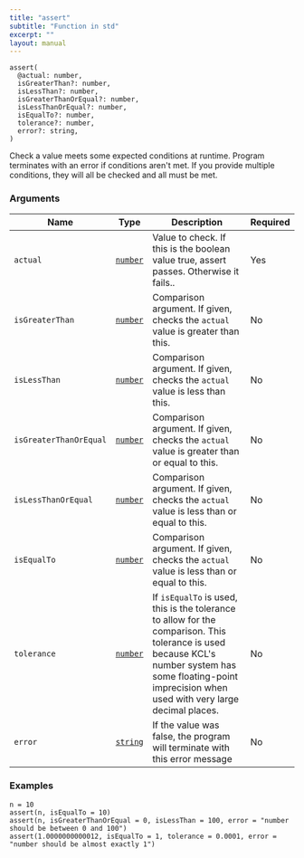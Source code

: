 ```yaml
---
title: "assert"
subtitle: "Function in std"
excerpt: ""
layout: manual
---
```




```kcl
assert(
  @actual: number,
  isGreaterThan?: number,
  isLessThan?: number,
  isGreaterThanOrEqual?: number,
  isLessThanOrEqual?: number,
  isEqualTo?: number,
  tolerance?: number,
  error?: string,
)
```

Check a value meets some expected conditions at runtime. Program terminates with an error if conditions aren't met.
If you provide multiple conditions, they will all be checked and all must be met.

### Arguments

| Name | Type | Description | Required |
|----------|------|-------------|----------|
| `actual` | [`number`](/docs/kcl-std/types/std-types-number) | Value to check. If this is the boolean value true, assert passes. Otherwise it fails.. | Yes |
| `isGreaterThan` | [`number`](/docs/kcl-std/types/std-types-number) | Comparison argument. If given, checks the `actual` value is greater than this. | No |
| `isLessThan` | [`number`](/docs/kcl-std/types/std-types-number) | Comparison argument. If given, checks the `actual` value is less than this. | No |
| `isGreaterThanOrEqual` | [`number`](/docs/kcl-std/types/std-types-number) | Comparison argument. If given, checks the `actual` value is greater than or equal to this. | No |
| `isLessThanOrEqual` | [`number`](/docs/kcl-std/types/std-types-number) | Comparison argument. If given, checks the `actual` value is less than or equal to this. | No |
| `isEqualTo` | [`number`](/docs/kcl-std/types/std-types-number) | Comparison argument. If given, checks the `actual` value is less than or equal to this. | No |
| `tolerance` | [`number`](/docs/kcl-std/types/std-types-number) | If `isEqualTo` is used, this is the tolerance to allow for the comparison. This tolerance is used because KCL's number system has some floating-point imprecision when used with very large decimal places. | No |
| `error` | [`string`](/docs/kcl-std/types/std-types-string) | If the value was false, the program will terminate with this error message | No |


### Examples

```kcl
n = 10
assert(n, isEqualTo = 10)
assert(n, isGreaterThanOrEqual = 0, isLessThan = 100, error = "number should be between 0 and 100")
assert(1.0000000000012, isEqualTo = 1, tolerance = 0.0001, error = "number should be almost exactly 1")
```



